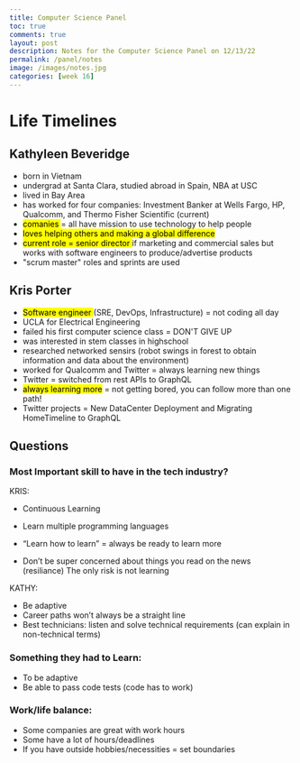 ```yaml
---
title: Computer Science Panel
toc: true
comments: true
layout: post
description: Notes for the Computer Science Panel on 12/13/22
permalink: /panel/notes
image: /images/notes.jpg
categories: [week 16]
---
```


# Life Timelines

## Kathyleen Beveridge

- born in Vietnam
- undergrad at Santa Clara, studied abroad in Spain, NBA at USC
- lived in Bay Area
- has worked for four companies: Investment Banker at Wells Fargo, HP, Qualcomm, and Thermo Fisher Scientific (current)
- <mark>comanies </mark>= all have mission to use technology to help people 
- <mark>loves helping others and making a global difference</mark>
- <mark>current role = senior director </mark>if marketing and commercial sales but works with software engineers to produce/advertise products
- "scrum master" roles and sprints are used

## Kris Porter

- <mark>Software engineer </mark>(SRE, DevOps, Infrastructure) = not coding all day
- UCLA for Electrical Engineering
- failed his first computer science class = DON'T GIVE UP
- was interested in stem classes in highschool
- researched networked sensirs (robot swings in forest to obtain information and data about the environment)
- worked for Qualcomm and Twitter = always learning new things
- Twitter = switched from rest APIs to GraphQL
- <mark>always learning more</mark> = not getting bored, you can follow more than one path!
- Twitter projects = New DataCenter Deployment and Migrating HomeTimeline to GraphQL

## Questions


### Most Important skill to have in the tech industry?
KRIS:
- Continuous Learning
- Learn multiple programming languages
- “Learn how to learn” = always be ready to learn more

- Don’t be super concerned about things you read on the news (resiliance)
The only risk is not learning
 
KATHY:
- Be adaptive
- Career paths won’t always be a straight line
- Best technicians: listen and solve technical requirements (can explain in non-technical terms)

### Something they had to Learn:
- To be adaptive 
- Be able to pass code tests (code has to work)

### Work/life balance:
- Some companies are great with work hours 
- Some have a lot of hours/deadlines
- If you have outside hobbies/necessities = set boundaries

